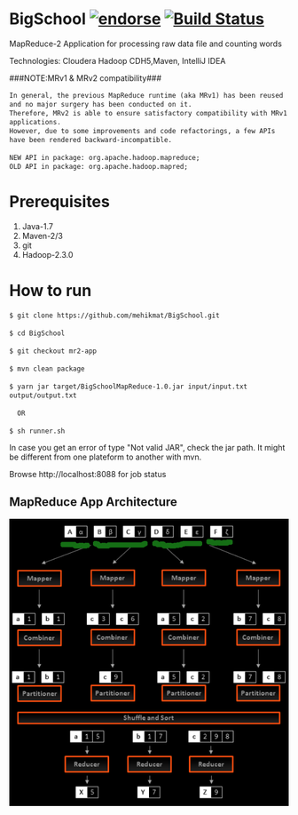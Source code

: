 BigSchool [![endorse](https://api.coderwall.com/mehikmat/endorsecount.png)](https://coderwall.com/mehikmat) [![Build Status](https://travis-ci.org/mehikmat/BigSchool.svg)](https://travis-ci.org/mehikmat/BigSchool)
=========

MapReduce-2 Application for processing raw data file and counting words

Technologies: Cloudera Hadoop CDH5,Maven, IntelliJ IDEA

###NOTE:MRv1 & MRv2 compatibility###
```
In general, the previous MapReduce runtime (aka MRv1) has been reused and no major surgery has been conducted on it.
Therefore, MRv2 is able to ensure satisfactory compatibility with MRv1 applications.
However, due to some improvements and code refactorings, a few APIs have been rendered backward-incompatible.

NEW API in package: org.apache.hadoop.mapreduce;
OLD API in package: org.apache.hadoop.mapred;
```

Prerequisites
===============
1. Java-1.7
2. Maven-2/3
3. git
4. Hadoop-2.3.0

How to run
===============
    $ git clone https://github.com/mehikmat/BigSchool.git

    $ cd BigSchool

    $ git checkout mr2-app

    $ mvn clean package

    $ yarn jar target/BigSchoolMapReduce-1.0.jar input/input.txt output/output.txt

      OR

    $ sh runner.sh

  In case you get an error of type "Not valid JAR", check the jar path. It might be different from one plateform to another with mvn.


Browse http://localhost:8088 for job status

MapReduce App Architecture
----------------------------
![MapReduce App Architecture](/docs/map-reduce.png)
